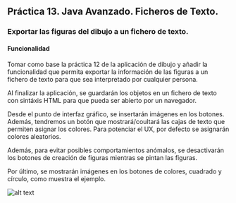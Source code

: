 ## Práctica 13. Java Avanzado. Ficheros de Texto.
### Exportar las figuras del dibujo a un fichero de texto.

#### Funcionalidad

Tomar como base la práctica 12 de la aplicación de dibujo y añadir la funcionalidad que permita exportar la información de las figuras a un fichero de texto para que sea interpretado por cualquier persona.

Al finalizar la aplicación, se guardarán los objetos en un fichero de texto con sintáxis HTML para que pueda ser abierto por un navegador.

Desde el punto de interfaz gráfico, se insertarán imágenes en los botones. Además, tendremos un botón que mostrará/coultará las cajas de texto que permiten asignar los colores. Para potenciar el UX, por defecto se asignarán colores aleatorios.

Además, para evitar posibles comportamientos anómalos, se desactivarán los botones de creación de figuras mientras se pintan las figuras.

Por último, se mostrarán imágenes en los botones de colores, cuadrado y círculo, como muestra el ejemplo.

![alt text](https://raw.githubusercontent.com/DavidContrerasICAI/javaCourseExamples/master/13.dibujoVentanaFicherosTexto/output.jpg)
